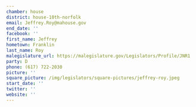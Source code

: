 ```yaml
---
chamber: house
district: house-10th-norfolk
email: Jeffrey.Roy@mahouse.gov
end_date: ''
facebook: ''
first_name: Jeffrey
hometown: Franklin
last_name: Roy
malegislature_url: https://malegislature.gov/Legislators/Profile/JNR1
party: D
phone: (617) 722-2030
picture: ''
square_picture: /img/legislators/square-pictures/jeffrey-roy.jpeg
start_date: ''
twitter: ''
website: ''
---
```

